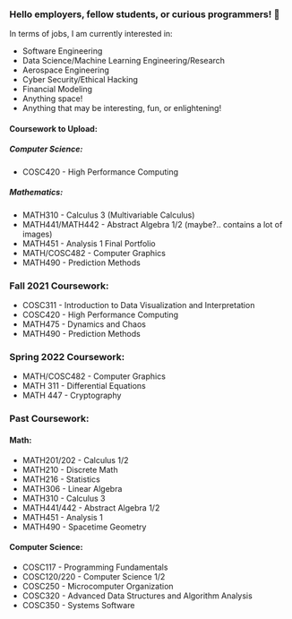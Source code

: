 ### Hello employers, fellow students, or curious programmers! 👋

In terms of jobs, I am currently interested in:
- Software Engineering
- Data Science/Machine Learning Engineering/Research
- Aerospace Engineering
- Cyber Security/Ethical Hacking
- Financial Modeling
- Anything space!
- Anything that may be interesting, fun, or enlightening!

#### Coursework to Upload:
##### Computer Science:
- COSC420 - High Performance Computing

##### Mathematics:
- MATH310 - Calculus 3 (Multivariable Calculus)
- MATH441/MATH442 - Abstract Algebra 1/2 (maybe?.. contains a lot of images)
- MATH451 - Analysis 1 Final Portfolio
- MATH/COSC482 - Computer Graphics
- MATH490 - Prediction Methods

### Fall 2021 Coursework:
- COSC311 - Introduction to Data Visualization and Interpretation
- COSC420 - High Performance Computing
- MATH475 - Dynamics and Chaos
- MATH490 - Prediction Methods

### Spring 2022 Coursework:
- MATH/COSC482 - Computer Graphics
- MATH 311 - Differential Equations
- MATH 447 - Cryptography

### Past Coursework:
#### Math:
- MATH201/202 - Calculus 1/2
- MATH210 - Discrete Math
- MATH216 - Statistics
- MATH306 - Linear Algebra
- MATH310 - Calculus 3
- MATH441/442 - Abstract Algebra 1/2
- MATH451 - Analysis 1
- MATH490 - Spacetime Geometry
#### Computer Science:
- COSC117 - Programming Fundamentals
- COSC120/220 - Computer Science 1/2
- COSC250 - Microcomputer Organization
- COSC320 - Advanced Data Structures and Algorithm Analysis
- COSC350 - Systems Software
